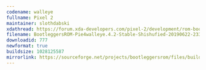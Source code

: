 ```yaml
---
codename: walleye
fullname: Pixel 2
maintainer: slothdabski
xdathread: https://forum.xda-developers.com/pixel-2/development/rom-bootleggersrom-4-0-stable-t3884138
filename: BootleggersROM-Pie4walleye.4.2-Stable-Shishufied-20190622-233402.zip
downloadid: 777
newformat: true
buildsize: 1028125587
mirrorlink: https://sourceforge.net/projects/bootleggersrom/files/builds/walleye/
---
```

